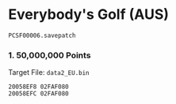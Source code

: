 #  Everybody's Golf (AUS)

`PCSF00006.savepatch`

### 1. 50,000,000 Points

Target File: `data2_EU.bin`

```
20058EF8 02FAF080
20058EFC 02FAF080
```

